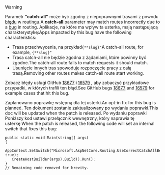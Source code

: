 > [!WARNING]
> <span data-ttu-id="234e2-101">Parametr **"catch-all"** może być zgodny z niepoprawnymi trasami z powodu [błędu](https://github.com/dotnet/aspnetcore/issues/18677) w routingu.</span><span class="sxs-lookup"><span data-stu-id="234e2-101">A **catch-all** parameter may match routes incorrectly due to a [bug](https://github.com/dotnet/aspnetcore/issues/18677) in routing.</span></span> <span data-ttu-id="234e2-102">Aplikacje, na które ma wpływ ta usterka, mają następującą charakterystykę:</span><span class="sxs-lookup"><span data-stu-id="234e2-102">Apps impacted by this bug have the following characteristics:</span></span>
>
> * <span data-ttu-id="234e2-103">Trasa przechwycenia, na przykład`{**slug}"`</span><span class="sxs-lookup"><span data-stu-id="234e2-103">A catch-all route, for example, `{**slug}"`</span></span>
> * <span data-ttu-id="234e2-104">Trasa catch-all nie będzie zgodna z żądaniami, które powinny być zgodne.</span><span class="sxs-lookup"><span data-stu-id="234e2-104">The catch-all route fails to match requests it should match.</span></span>
> * <span data-ttu-id="234e2-105">Usunięcie innych tras spowoduje rozpoczęcie pracy z całą trasą.</span><span class="sxs-lookup"><span data-stu-id="234e2-105">Removing other routes makes catch-all route start working.</span></span>
>
> <span data-ttu-id="234e2-106">Zobacz błędy usługi GitHub [18677](https://github.com/dotnet/aspnetcore/issues/18677) i [16579](https://github.com/dotnet/aspnetcore/issues/16579) , aby zobaczyć przykładowe przypadki, w których trafili ten błąd.</span><span class="sxs-lookup"><span data-stu-id="234e2-106">See GitHub bugs [18677](https://github.com/dotnet/aspnetcore/issues/18677) and [16579](https://github.com/dotnet/aspnetcore/issues/16579) for example cases that hit this bug.</span></span>
>
> <span data-ttu-id="234e2-107">Zaplanowano poprawkę wstępną dla tej usterki.</span><span class="sxs-lookup"><span data-stu-id="234e2-107">An opt-in fix for this bug is planned.</span></span> <span data-ttu-id="234e2-108">Ten dokument zostanie zaktualizowany po wydaniu poprawki.</span><span class="sxs-lookup"><span data-stu-id="234e2-108">This doc will be updated when the patch is released.</span></span> <span data-ttu-id="234e2-109">Po wydaniu poprawki Poniższy kod ustawi przełącznik wewnętrzny, który naprawia tę usterkę:</span><span class="sxs-lookup"><span data-stu-id="234e2-109">When the patch is released, the following code will set an internal switch that fixes this bug:</span></span>
>
>```
>public static void Main(string[] args)
>{
>    AppContext.SetSwitch("Microsoft.AspNetCore.Routing.UseCorrectCatchAllBehavior", true);
>    CreateHostBuilder(args).Build().Run();
>}
>// Remaining code removed for brevity.
>```